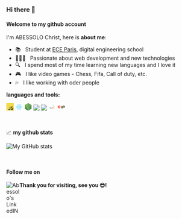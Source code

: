 ### Hi there 🤗
<h4>Welcome to my github account</h4>

<p>I'm ABESSOLO Christ, here is <b>about me</b>:</p>

- 📚 &nbsp; Student at [ECE Paris](https://www.ece.fr/), digital engineering school
- 🧑🏽‍💻 &nbsp; Passionate about web development and new technologies
- 🔍 &nbsp; I spend most of my time learning new languages and I love it 
- 🎮 &nbsp; I like video games - Chess, Fifa, Call of duty, etc.
- 💦 &nbsp; I like working with oder people

**languages and tools:**  

<code><img height="20" src="https://raw.githubusercontent.com/github/explore/80688e429a7d4ef2fca1e82350fe8e3517d3494d/topics/javascript/javascript.png"></code>
<code><img height="20" src="https://raw.githubusercontent.com/github/explore/80688e429a7d4ef2fca1e82350fe8e3517d3494d/topics/react/react.png"></code>
<code><img height="20" src="https://raw.githubusercontent.com/github/explore/80688e429a7d4ef2fca1e82350fe8e3517d3494d/topics/nodejs/nodejs.png"></code>
<code><img height="20" src="https://github.com/simple-icons/simple-icons/blob/develop/icons/figma.svg"></code>
<code><img height="20" src="https://github.com/simple-icons/simple-icons/blob/develop/icons/c.svg"></code>
<code><img height="20" src="https://raw.githubusercontent.com/github/explore/80688e429a7d4ef2fca1e82350fe8e3517d3494d/topics/mysql/mysql.png"></code>
<code><img height="20" src="https://raw.githubusercontent.com/github/explore/80688e429a7d4ef2fca1e82350fe8e3517d3494d/topics/git/git.png"></code>

<br>

<p>📈 <b>my github stats</b></p>

![My GitHub stats](https://github-readme-stats.vercel.app/api?username=RovaEncoder&show_icons=true&theme=blue-green)


<br>
<h4>Follow me on</h4>
<a href="https://www.linkedin.com/in/christ-rova-abessolo-903aa1244/">
  <img align="left" alt="Abessolo's LinkedIN" width="35px" src="https://raw.githubusercontent.com/peterthehan/peterthehan/master/assets/linkedin.svg" />
</a>
 
 **Thank you for visiting, see you 😎!**